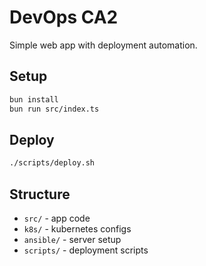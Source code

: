 # DevOps CA2

Simple web app with deployment automation.

## Setup

```bash
bun install
bun run src/index.ts
```

## Deploy

```bash
./scripts/deploy.sh
```

## Structure

- `src/` - app code
- `k8s/` - kubernetes configs
- `ansible/` - server setup
- `scripts/` - deployment scripts
